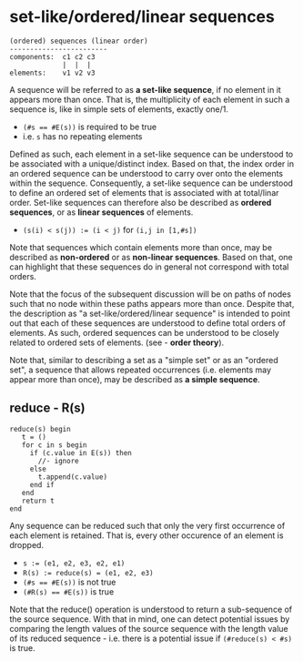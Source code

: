 
<!-- ======================================================================= -->
# set-like/ordered/linear sequences

```
(ordered) sequences (linear order)
------------------------
components:  c1 c2 c3
             |  |  |
elements:    v1 v2 v3
```

A sequence will be referred to as **a set-like sequence**, if no element in
it appears more than once. That is, the multiplicity of each element in such
a sequence is, like in simple sets of elements, exactly one/1.

* `(#s == #E(s))` is required to be true
* i.e. `s` has no repeating elements

Defined as such, each element in a set-like sequence can be understood to be
associated with a unique/distinct index. Based on that, the index order in an
ordered sequence can be understood to carry over onto the elements within the
sequence. Consequently, a set-like sequence can be understood to define an
ordered set of elements that is associated with at total/linar order. Set-like
sequences can therefore also be described as **ordered sequences**, or as
**linear sequences** of elements.

* `(s(i) < s(j)) := (i < j)` for `(i,j in [1,#s])`

Note that sequences which contain elements more than once, may be described
as **non-ordered** or as **non-linear sequences**. Based on that, one can
highlight that these sequences do in general not correspond with total orders.

Note that the focus of the subsequent discussion will be on paths of nodes
such that no node within these paths appears more than once. Despite that,
the description as "a set-like/ordered/linear sequence" is intended to point
out that each of these sequences are understood to define total orders of
elements. As such, ordered sequences can be understood to be closely related
to ordered sets of elements. (see - **order theory**).

Note that, similar to describing a set as a "simple set" or as an "ordered
set", a sequence that allows repeated occurrences (i.e. elements may appear
more than once), may be described as **a simple sequence**.

<!-- ======================================================================= -->
## reduce - R(s)

```
reduce(s) begin
   t = ()
   for c in s begin
     if (c.value in E(s)) then
       //- ignore
     else
       t.append(c.value)
     end if
   end
   return t
end
```

Any sequence can be reduced such that only the very first occurrence of each
element is retained. That is, every other occurence of an element is dropped.

* `s := (e1, e2, e3, e2, e1)`
* `R(s) := reduce(s) = (e1, e2, e3)`
* `(#s == #E(s))` is not true
* `(#R(s) == #E(s))` is true

Note that the reduce() operation is understood to return a sub-sequence of the
source sequence. With that in mind, one can detect potential issues by comparing
the length values of the source sequence with the length value of its reduced
sequence - i.e. there is a potential issue if `(#reduce(s) < #s)` is true.
